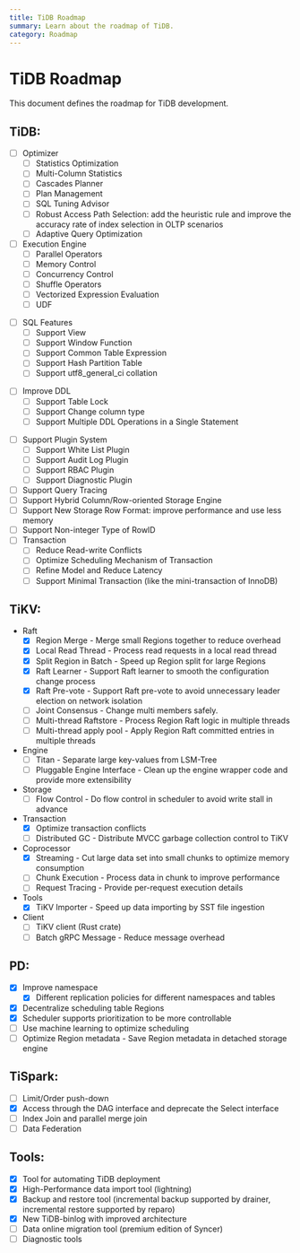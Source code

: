 ```yaml
---
title: TiDB Roadmap
summary: Learn about the roadmap of TiDB.
category: Roadmap
---
```


# TiDB Roadmap

This document defines the roadmap for TiDB development.

## TiDB:

+ [ ] Optimizer
    - [ ] Statistics Optimization
    - [ ] Multi-Column Statistics
    - [ ] Cascades Planner
    - [ ] Plan Management
    - [ ] SQL Tuning Advisor
    - [ ] Robust Access Path Selection: add the heuristic rule and improve the accuracy rate of index selection in OLTP scenarios
    - [ ] Adaptive Query Optimization
+ [ ] Execution Engine
    - [ ] Parallel Operators
    - [ ] Memory Control
    - [ ] Concurrency Control
    - [ ] Shuffle Operators
    - [ ] Vectorized Expression Evaluation
    - [ ] UDF
- [ ] SQL Features
    - [ ] Support View
    - [ ] Support Window Function
    - [ ] Support Common Table Expression
    - [ ] Support Hash Partition Table
    - [ ] Support utf8_general_ci collation
+ [ ] Improve DDL
    - [ ] Support Table Lock
    - [ ] Support Change column type
    - [ ] Support Multiple DDL Operations in a Single Statement
- [ ] Support Plugin System
    - [ ] Support White List Plugin
    - [ ] Support Audit Log Plugin
    - [ ] Support RBAC Plugin
    - [ ] Support Diagnostic Plugin
- [ ] Support Query Tracing
- [ ] Support Hybrid Column/Row-oriented Storage Engine
- [ ] Support New Storage Row Format: improve performance and use less memory
- [ ] Support Non-integer Type of RowID
- [ ] Transaction
    - [ ] Reduce Read-write Conflicts
    - [ ] Optimize Scheduling Mechanism of Transaction
    - [ ] Refine Model and Reduce Latency
    - [ ] Support Minimal Transaction (like the mini-transaction of InnoDB)

## TiKV:

+ Raft
    - [x] Region Merge - Merge small Regions together to reduce overhead
    - [x] Local Read Thread - Process read requests in a local read thread
    - [x] Split Region in Batch - Speed up Region split for large Regions
    - [x] Raft Learner - Support Raft learner to smooth the configuration change process
    - [x] Raft Pre-vote - Support Raft pre-vote to avoid unnecessary leader election on network isolation
    - [ ] Joint Consensus - Change multi members safely.
    - [ ] Multi-thread Raftstore - Process Region Raft logic in multiple threads
    - [ ] Multi-thread apply pool - Apply Region Raft committed entries in multiple threads
+ Engine
    - [ ] Titan - Separate large key-values from LSM-Tree
    - [ ] Pluggable Engine Interface - Clean up the engine wrapper code and provide more extensibility
+ Storage
    - [ ] Flow Control - Do flow control in scheduler to avoid write stall in advance
+ Transaction
    - [x] Optimize transaction conflicts
    - [ ] Distributed GC - Distribute MVCC garbage collection control to TiKV
+ Coprocessor
    - [x] Streaming - Cut large data set into small chunks to optimize memory consumption
    - [ ] Chunk Execution - Process data in chunk to improve performance
    - [ ] Request Tracing - Provide per-request execution details
+ Tools
    - [x] TiKV Importer - Speed up data importing by SST file ingestion
+ Client
    - [ ] TiKV client (Rust crate)
    - [ ] Batch gRPC Message - Reduce message overhead

## PD:

- [x] Improve namespace
    - [x] Different replication policies for different namespaces and tables
- [x] Decentralize scheduling table Regions
- [x] Scheduler supports prioritization to be more controllable
- [ ] Use machine learning to optimize scheduling
- [ ] Optimize Region metadata - Save Region metadata in detached storage engine

## TiSpark:

- [ ] Limit/Order push-down
- [x] Access through the DAG interface and deprecate the Select interface
- [ ] Index Join and parallel merge join
- [ ] Data Federation

## Tools:

- [X] Tool for automating TiDB deployment
- [X] High-Performance data import tool (lightning)
- [X] Backup and restore tool (incremental backup supported by drainer, incremental restore supported by reparo)
- [X] New TiDB-binlog with improved architecture
- [ ] Data online migration tool (premium edition of Syncer)
- [ ] Diagnostic tools
